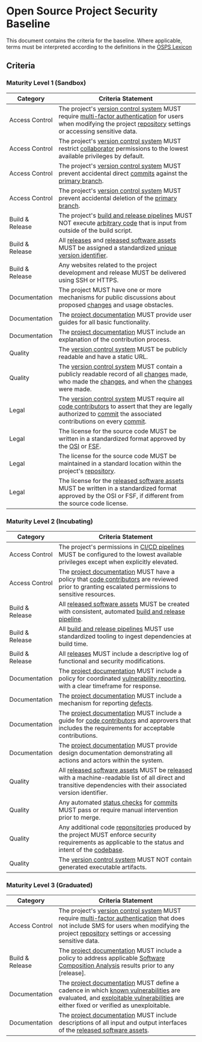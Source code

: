 # Open Source Project Security Baseline

This document contains the criteria for the baseline. Where applicable, terms must be interpreted according to the definitions in the [OSPS Lexicon](./lexicon.md)

## Criteria

### Maturity Level 1 (Sandbox)
 
| Category | Criteria Statement |
|---|---|
| Access Control | The project's [version control system] MUST require [multi-factor authentication] for users when modifying the project [repository] settings or accessing sensitive data. |
| Access Control | The project's [version control system] MUST restrict [collaborator] permissions to the lowest available privileges by default. |
| Access Control | The project's [version control system] MUST prevent accidental direct [commits] against the [primary branch]. |
| Access Control | The project's [version control system] MUST prevent accidental deletion of the [primary branch]. |
| Build & Release | The project's [build and release pipelines] MUST NOT execute [arbitrary code] that is input from outside of the build script. |
| Build & Release | All [releases] and [released software assets] MUST be assigned a standardized [unique version identifier]. |
| Build & Release | Any websites related to the project development and release MUST be delivered using SSH or HTTPS. |
| Documentation | The project MUST have one or more mechanisms for public discussions about proposed [changes] and usage obstacles. |
| Documentation | The [project documentation] MUST provide user guides for all basic functionality. |
| Documentation | The [project documentation] MUST include an explanation of the contribution process. |
| Quality | The [version control system] MUST be publicly readable and have a static URL. |
| Quality | The [version control system] MUST contain a publicly readable record of all [changes] made, who made the [changes], and when the [changes] were made. |
| Legal | The [version control system] MUST require all [code contributors] to assert that they are legally authorized to [commit] the associated contributions on every [commit]. |
| Legal | The license for the source code MUST be written in a standardized format approved by the [OSI] or [FSF]. |
| Legal | The license for the source code MUST be maintained in a standard location within the project's [repository]. |
| Legal | The license for the [released software assets] MUST be written in a standardized format approved by the OSI or FSF, if different from the source code license. |

### Maturity Level 2 (Incubating)

| Category | Criteria Statement |
|---|---|
| Access Control | The project's permissions in [CI/CD pipelines] MUST be configured to the lowest available privileges except when explicitly elevated. |
| Access Control | The [project documentation] MUST have a policy that [code contributors] are reviewed prior to granting escalated permissions to sensitive resources. |
| Build & Release | All [released software assets] MUST be created with consistent, automated [build and release pipeline]. |
| Build & Release | All [build and release pipelines] MUST use standardized tooling to ingest dependencies at build time. |
| Build & Release | All [releases] MUST include a descriptive log of functional and security modifications. |
| Documentation | The [project documentation] MUST include a policy for coordinated [vulnerability reporting], with a clear timeframe for response. |
| Documentation | The [project documentation] MUST include a mechanism for reporting [defects]. |
| Documentation | The [project documentation] MUST include a guide for [code contributors] and approvers that includes the requirements for acceptable contributions.|
| Documentation | The [project documentation] MUST provide design documentation demonstrating all actions and actors within the system. |
| Quality | All [released software assets] MUST be [released] with a machine-readable list of all direct and transitive dependencies with their associated version identifier. |
| Quality | Any automated [status checks] for [commits]  MUST pass or require manual intervention prior to merge. |
| Quality | Any additional code [reponsitories] produced by the project MUST enforce security requirements as applicable to the status and intent of the [codebase]. |
| Quality | The [version control system] MUST NOT contain generated executable artifacts. |

### Maturity Level 3 (Graduated)

| Category | Criteria Statement |
|---|---|
| Access Control | The project's [version control system] MUST require [multi-factor authentication] that does not include SMS for users when modifying the project [repository] settings or accessing sensitive data. |
| Build & Release | The [project documentation] MUST include a policy to address applicable [Software Composition Analysis] results prior to any [release]. |
| Documentation | The [project documentation] MUST define a cadence in which [known vulnerabilities] are evaluated, and [exploitable vulnerabilities] are either fixed or verified as unexploitable. |
| Documentation | The [project documentation] MUST include descriptions of all input and output interfaces of the [released software assets]. |

[arbitrary code]: ./lexicon.md#arbitrary-code
[build and release pipelines]: ./lexicon.md#build-and-release-pipeline
[build and release pipeline]: ./lexicon.md#build-and-release-pipeline
[changes]: ./lexicon.md#changes
[CI/CD pipelines]: ./lexicon.md#cicd-pipelines
[code contributors]: ./lexicon.md#code-contributors
[codebase]: ./lexicon.md#codebase
[collaborator]: ./lexicon.md#collaborator
[commit]: ./lexicon.md#commit
[commits]: ./lexicon.md#commit
[defects]: ./lexicon.md#defects
[exploitable vulnerabilities]: ./lexicon.md#exploitable-vulnerabilities
[known vulnerabilities]: ./lexicon.md#known-vulnerabilities
[multi-factor authentication]: ./lexicon.md#multi-factor-authentication-mfa
[primary branch]: ./lexicon.md#primary-branch
[project documentation]: ./lexicon.md#project-documentation
[released]: ./lexicon.md#release
[released software assets]: ./lexicon.md#released-software-assets
[releases]: ./lexicon.md#release
[repository]: ./lexicon.md#repository
[reponsitories]: ./lexicon.md#repository
[Software Composition Analysis]: ./lexicon.md#software-composition-analysis-sca
[status checks]: ./lexicon.md#status-checks
[unique version identifier]: ./lexicon.md#unique-version-identifier
[version control system]: ./lexicon.md#version-control-system
[vulnerability reporting]: ./lexicon.md#vulnerability-reporting

[FSF]: https://www.fsf.org/
[OSI]: https://opensource.org/
